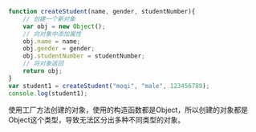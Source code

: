 ﻿```javascript
function createStudent(name, gender, studentNumber){
	// 创建一个新对象
	var obj = new Object();
	// 向对象中添加属性
	obj.name = name;
	obj.gender = gender;
	obj.studentNumber = studentNumber;
	// 将对象返回
	return obj;
}
var student1 = createStudent("moqi", "male", 123456789);
console.log(student1);
```
使用工厂方法创建的对象，使用的构造函数都是Object，所以创建的对象都是Object这个类型，导致无法区分出多种不同类型的对象。

